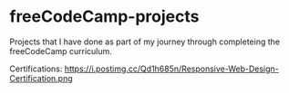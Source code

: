 # freeCodeCamp-projects
Projects that I have done as part of my journey through completeing the freeCodeCamp curriculum.

Certifications:
https://i.postimg.cc/Qd1h685n/Responsive-Web-Design-Certification.png
